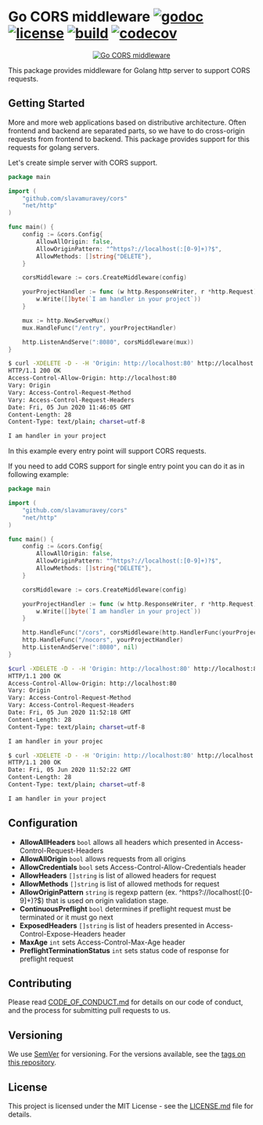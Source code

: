 # Go CORS middleware [![godoc](http://img.shields.io/badge/godoc-reference-blue.svg?style=flat)](https://godoc.org/github.com/slavamuravey/cors) [![license](http://img.shields.io/badge/license-MIT-red.svg?style=flat)](https://raw.githubusercontent.com/slavamuravey/cors/master/LICENSE) [![build](https://img.shields.io/travis/slavamuravey/cors.svg?style=flat)](https://travis-ci.org/slavamuravey/cors) [![codecov](https://codecov.io/gh/slavamuravey/cors/branch/master/graph/badge.svg)](https://codecov.io/gh/slavamuravey/cors)

<p align="center">
  <a href="https://nodejs.org/">
    <img
      alt="Go CORS middleware"
      src="https://user-images.githubusercontent.com/3774019/83374949-6c73cf00-a3f7-11ea-9caa-5fbfe018322d.png"
    />
  </a>
</p>

This package provides middleware for Golang http server to support CORS requests.

## Getting Started

More and more web applications based on distributive architecture. 
Often frontend and backend are separated parts, so we have to
do cross-origin requests from frontend to backend. 
This package provides support for this requests for golang servers.

Let's create simple server with CORS support.

```go
package main

import (
	"github.com/slavamuravey/cors"
	"net/http"
)

func main() {
	config := &cors.Config{
		AllowAllOrigin: false,
		AllowOriginPattern: "^https?://localhost(:[0-9]+)?$",
		AllowMethods: []string{"DELETE"},
	}

	corsMiddleware := cors.CreateMiddleware(config)

	yourProjectHandler := func (w http.ResponseWriter, r *http.Request) {
		w.Write([]byte(`I am handler in your project`))
	}

	mux := http.NewServeMux()
	mux.HandleFunc("/entry", yourProjectHandler)

	http.ListenAndServe(":8080", corsMiddleware(mux))
}
```

```bash
$ curl -XDELETE -D - -H 'Origin: http://localhost:80' http://localhost:8080/entry
HTTP/1.1 200 OK
Access-Control-Allow-Origin: http://localhost:80
Vary: Origin
Vary: Access-Control-Request-Method
Vary: Access-Control-Request-Headers
Date: Fri, 05 Jun 2020 11:46:05 GMT
Content-Length: 28
Content-Type: text/plain; charset=utf-8

I am handler in your project
```

In this example every entry point will support CORS requests.

If you need to add CORS support for single entry point you can do it as in following example:

```go
package main

import (
	"github.com/slavamuravey/cors"
	"net/http"
)

func main() {
	config := &cors.Config{
		AllowAllOrigin: false,
		AllowOriginPattern: "^https?://localhost(:[0-9]+)?$",
		AllowMethods: []string{"DELETE"},
	}

	corsMiddleware := cors.CreateMiddleware(config)

	yourProjectHandler := func (w http.ResponseWriter, r *http.Request) {
		w.Write([]byte(`I am handler in your project`))
	}

	http.HandleFunc("/cors", corsMiddleware(http.HandlerFunc(yourProjectHandler)))
	http.HandleFunc("/nocors", yourProjectHandler)
	http.ListenAndServe(":8080", nil)
}
```

```bash
$curl -XDELETE -D - -H 'Origin: http://localhost:80' http://localhost:8080/cors
HTTP/1.1 200 OK
Access-Control-Allow-Origin: http://localhost:80
Vary: Origin
Vary: Access-Control-Request-Method
Vary: Access-Control-Request-Headers
Date: Fri, 05 Jun 2020 11:52:18 GMT
Content-Length: 28
Content-Type: text/plain; charset=utf-8

I am handler in your projec

$ curl -XDELETE -D - -H 'Origin: http://localhost:80' http://localhost:8080/nocors
HTTP/1.1 200 OK
Date: Fri, 05 Jun 2020 11:52:22 GMT
Content-Length: 28
Content-Type: text/plain; charset=utf-8

I am handler in your project
```

## Configuration
- **AllowAllHeaders** `bool` allows all headers which presented in Access-Control-Request-Headers
- **AllowAllOrigin** `bool` allows requests from all origins
- **AllowCredentials** `bool` sets Access-Control-Allow-Credentials header
- **AllowHeaders** `[]string` is list of allowed headers for request
- **AllowMethods** `[]string` is list of allowed methods for request
- **AllowOriginPattern** `string` is regexp pattern (ex. ^https?://localhost(:[0-9]+)?$) that is used on origin validation stage.
- **ContinuousPreflight** `bool` determines if preflight request must be terminated or it must go next
- **ExposedHeaders** `[]string` is list of headers presented in Access-Control-Expose-Headers header
- **MaxAge** `int` sets Access-Control-Max-Age header
- **PreflightTerminationStatus** `int` sets status code of response for preflight request

## Contributing

Please read [CODE_OF_CONDUCT.md](CODE_OF_CONDUCT.md) for details on our code of conduct, and the process for submitting pull requests to us.

## Versioning

We use [SemVer](http://semver.org/) for versioning. For the versions available, see the [tags on this repository](https://github.com/slavamuravey/cors/tags).

## License

This project is licensed under the MIT License - see the [LICENSE.md](LICENSE.md) file for details.
